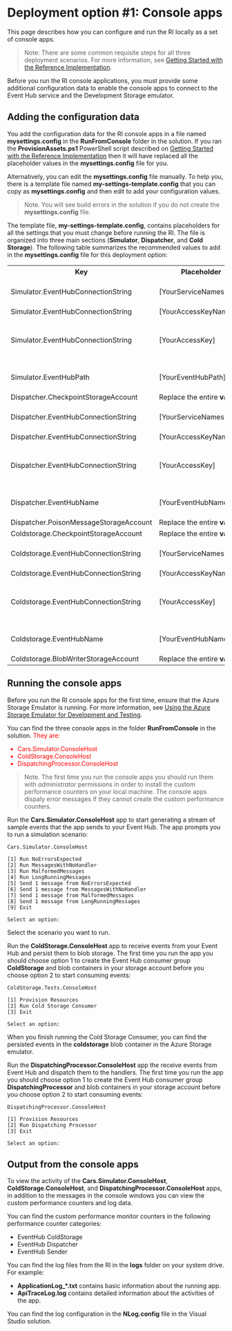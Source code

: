 # Deployment option #1: Console apps

This page describes how you can configure and run the RI locally as a set of console apps.

> Note: There are some common requisite steps for all three deployment scenarios. For more information, see [Getting Started with the Reference Implementation][gettingstarted].

Before you run the RI console applications, you must provide some additional configuration data to enable the console apps to connect to the Event Hub service and the Development Storage emulator.

## Adding the configuration data

You add the configuration data for the RI console apps in a file named **mysettings.config** in the **RunFromConsole** folder in the solution. If you ran the **ProvisionAssets.ps1** PowerShell script described on [Getting Started with the Reference Implementation][gettingstarted] then it will have replaced all the placeholder values in the **mysettings.config** file for you.

Alternatively, you can edit the **mysettings.config** file manually. To help you, there is a template file named **my-settings-template.config** that you can copy as **mysettings.config** and then edit to add your configuration values.

> Note. You will see build errors in the solution if you do not create the **mysettings.config** file.

The template file, **my-settings-template.config**, contains placeholders for all the settings that you must change before running the RI. The file is organized into three main sections (**Simulator**, **Dispatcher**, and **Cold Storage**). The following table summarizes the recommended values to add in the **mysettings.config** file for this deployment option:

<table>
<tr>
	<th>Key</th><th>Placeholder</th><th>Recommended value</th>
</tr>
<tr>
	<td>Simulator.EventHubConnectionString</td><td>[YourServiceNamespace]</td><td>The Service Namespace you created when you configured your Event Hub.</td>
</tr>
<tr>
	<td>Simulator.EventHubConnectionString</td><td>[YourAccessKeyName]</td><td>RootManageSharedAccessKey</td>
</tr>
<tr>
	<td>Simulator.EventHubConnectionString</td><td>[YourAccessKey]</td><td>The primary key of the Service Bus RootManageSharedAccessKey policy from your Azure Subscription.</td>
</tr>
<tr>
	<td>Simulator.EventHubPath</td><td>[YourEventHubPath]</td><td>The path you created when you configured your Event Hub.</td>
</tr>
<tr>
	<td>Dispatcher.CheckpointStorageAccount</td><td>Replace the entire <b>value</b></td><td>UseDevelopmentStorage=true</td>
</tr>
<tr>
	<td>Dispatcher.EventHubConnectionString</td><td>[YourServiceNamespace]</td><td>The Service Namespace you created when you configured your Event Hub.</td>
</tr>
<tr>
	<td>Dispatcher.EventHubConnectionString</td><td>[YourAccessKeyName]</td><td>RootManageSharedAccessKey</td>
</tr>
<tr>
	<td>Dispatcher.EventHubConnectionString</td><td>[YourAccessKey]</td><td>The primary key of the Service Bus RootManageSharedAccessKey policy from your Azure Subscription.</td>
</tr>
<tr>
	<td>Dispatcher.EventHubName</td><td>[YourEventHubName]</td><td>The path you created when you configured your Event Hub.</td>
</tr>
<tr>
	<td>Dispatcher.PoisonMessageStorageAccount</td><td>Replace the entire <b>value</b></td><td>UseDevelopmentStorage=true</td>
</tr>
<tr>
	<td>Coldstorage.CheckpointStorageAccount</td><td>Replace the entire <b>value</b></td><td>UseDevelopmentStorage=true</td>
</tr>
<tr>
	<td>Coldstorage.EventHubConnectionString</td><td>[YourServiceNamespace]</td><td>The Service Namespace you created when you configured your Event Hub.</td>
</tr>
<tr>
	<td>Coldstorage.EventHubConnectionString</td><td>[YourAccessKeyName]</td><td>RootManageSharedAccessKey</td>
</tr>
<tr>
	<td>Coldstorage.EventHubConnectionString</td><td>[YourAccessKey]</td><td>The primary key of the Service Bus RootManageSharedAccessKey policy from your Azure Subscription.</td>
</tr>
<tr>
	<td>Coldstorage.EventHubName</td><td>[YourEventHubName]</td><td>The path you created when you configured your Event Hub.</td>
</tr>
<tr>
	<td>Coldstorage.BlobWriterStorageAccount</td><td>Replace the entire <b>value</b></td><td>UseDevelopmentStorage=true</td>
</tr>
</table>

## Running the console apps

Before you run the RI console apps for the first time, ensure that the Azure Storage Emulator is running. For more information, see [Using the Azure Storage Emulator for Development and Testing][usingstorageemulator].

You can find the three console apps in the folder **RunFromConsole** in the solution.
<font color=red> They are:

- Cars.Simulator.ConsoleHost 
- ColdStorage.ConsoleHost 
- DispatchingProcessor.ConsoleHost
</font>

> Note. The first time you run the console apps you should run them with *administrator* permissions in order to install the custom performance counters on your local machine. The console apps dispaly error messages if they cannot create the custom performance counters.

Run the **Cars.Simulator.ConsoleHost** app to start generating a stream of sample events that the app sends to your Event Hub. The app prompts you to run a simulation scenario:

    Cars.Simulator.ConsoleHost

    [1] Run NoErrorsExpected
    [2] Run MessagesWithNoHandler
    [3] Run MalformedMessages
    [4] Run LongRunningMessages
    [5] Send 1 message from NoErrorsExpected
    [6] Send 1 message from MessagesWithNoHandler
    [7] Send 1 message from MalformedMessages
    [8] Send 1 message from LongRunningMessages
    [9] Exit

    Select an option:

Select the scenario you want to run.

Run the **ColdStorage.ConsoleHost** app to receive events from your Event Hub and persist them to blob storage. The first time you run the app you should choose option 1 to create the Event Hub consumer group **ColdStorage** and blob containers in your storage account before you choose option 2 to start consuming events:

    ColdStorage.Tests.ConsoleHost

    [1] Provision Resources
    [2] Run Cold Storage Consumer
    [3] Exit

    Select an option:

When you finish running the Cold Storage Consumer, you can find the persisted events in the **coldstorage** blob container in the Azure Storage emulator.

Run the **DispatchingProcessor.ConsoleHost** app the receive events from Event Hub and dispatch them to the handlers. The first time you run the app you should choose option 1 to create the Event Hub consumer group **DispatchingProcessor** and blob containers in your storage account before you choose option 2 to start consuming events:

    DispatchingProcessor.ConsoleHost

    [1] Provision Resources
    [2] Run Dispatching Processor
    [3] Exit

    Select an option:

## Output from the console apps

To view the activity of the **Cars.Simulator.ConsoleHost**, **ColdStorage.ConsoleHost**, and **DispatchingProcessor.ConsoleHost** apps, in addition to the messages in the console windows you can view the custom performance counters and log data.

You can find the custom performance monitor counters in the following performance counter categories:

- EventHub ColdStorage
- EventHub Dispatcher
- EventHub Sender

You can find the log files from the RI in the **logs** folder on your system drive. For example:

- **ApplicationLog_*.txt** contains basic information about the running app.
- **ApiTraceLog.log** contains detailed information about the activities of the app.

You can find the log configuration in the **NLog.config** file in the Visual Studio solution.


[gettingstarted]: ../GettingStarted.md

[usingstorageemulator]: http://msdn.microsoft.com/en-us/library/azure/hh403989.aspx
